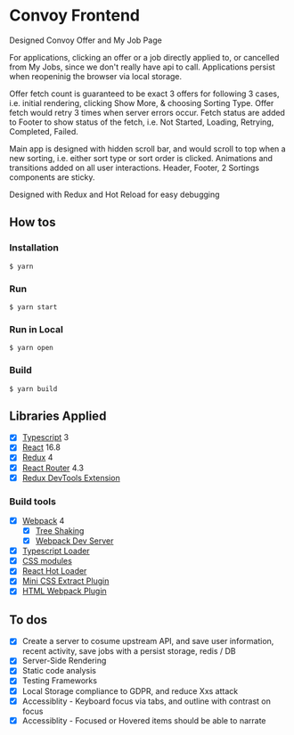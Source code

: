 # Convoy Frontend

Designed Convoy Offer and My Job Page

For applications, clicking an offer or a job directly applied to, or cancelled from My Jobs, since we don't really have api to call. Applications persist when reopeninig the browser via local storage.

Offer fetch count is guaranteed to be exact 3 offers for following 3 cases, i.e. initial rendering, clicking Show More, & choosing Sorting Type. Offer fetch would retry 3 times when server errors occur. Fetch status are added to Footer to show status of the fetch, i.e. Not Started, Loading, Retrying, Completed, Failed.

Main app is designed with hidden scroll bar, and would scroll to top when a new sorting, i.e. either sort type or sort order is clicked. Animations and transitions added on all user interactions. Header, Footer, 2 Sortings components are sticky.

Designed with Redux and Hot Reload for easy debugging

## How tos

### Installation

```
$ yarn
```

### Run

```
$ yarn start
```

### Run in Local

```
$ yarn open
```

### Build

```
$ yarn build
```

## Libraries Applied

- [x] [Typescript](https://www.typescriptlang.org/) 3
- [x] [React](https://facebook.github.io/react/) 16.8
- [x] [Redux](https://github.com/reactjs/redux) 4
- [x] [React Router](https://github.com/ReactTraining/react-router) 4.3
- [x] [Redux DevTools Extension](https://github.com/zalmoxisus/redux-devtools-extension)

### Build tools

- [x] [Webpack](https://webpack.github.io) 4
  - [x] [Tree Shaking](https://medium.com/@Rich_Harris/tree-shaking-versus-dead-code-elimination-d3765df85c80)
  - [x] [Webpack Dev Server](https://github.com/webpack/webpack-dev-server)
- [x] [Typescript Loader](https://github.com/TypeStrong/ts-loader)
- [x] [CSS modules](https://github.com/css-modules/css-modules)
- [x] [React Hot Loader](https://github.com/gaearon/react-hot-loader)
- [x] [Mini CSS Extract Plugin](https://github.com/webpack-contrib/mini-css-extract-plugin)
- [x] [HTML Webpack Plugin](https://github.com/ampedandwired/html-webpack-plugin)

## To dos
- [x] Create a server to cosume upstream API, and save user information, recent activity, save jobs with a persist storage, redis / DB
- [x] Server-Side Rendering
- [x] Static code analysis
- [x] Testing Frameworks
- [x] Local Storage compliance to GDPR, and reduce Xxs attack
- [x] Accessiblity - Keyboard focus via tabs, and outline with contrast on focus
- [x] Accessiblity - Focused or Hovered items should be able to narrate